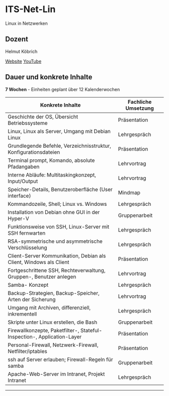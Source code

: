 # ITS-Net-Lin

Linux in Netzwerken

## Dozent

Helmut Köbrich  

[Website][1]
[YouTube][2]

## Dauer und konkrete Inhalte

**7 Wochen** - Einheiten geplant über 12 Kalenderwochen

|Konkrete Inhalte|Fachliche Umsetzung|
| --- | --- |
|Geschichte der OS, Übersicht Betriebssysteme|Präsentation|
|Linux, Linux als Server, Umgang mit Debian Linux|Lehrgespräch|
|Grundlegende Befehle, Verzeichnisstruktur, Konfigurationsdateien|Präsentation|
|Terminal prompt, Komando, absolute Pfadangaben|Lehrvortrag|
|Interne Abläufe: Multitaskingkonzept, Input/Output|Lehrvortrag|
|Speicher-Details, Benutzeroberfläche (User interface)|Mindmap|
|Kommandozeile, Shell; Linux vs. Windows|Lehrgespräch|
|Installation von Debian ohne GUI in der Hyper-V|Gruppenarbeit|
|Funktionsweise von SSH, Linux-Server mit SSH fernwarten|Lehrgespräch|
|RSA-symmetrische und asymmetrische Verschlüsselung|Lehrgespräch|
|Client-Server Kommunikation, Debian als Client, Windows als Client|Präsentation|
|Fortgeschrittene SSH, Rechteverwaltung, Gruppen-, Benutzer anlegen|Lehrvortrag|
|Samba- Konzept|Lehrgespräch|
|Backup-Strategien, Backup-Speicher, Arten der Sicherung|Lehrvortrag|
|Umgang mit Archiven, differenziell, inkrementell|Lehrgespräch|
|Skripte unter Linux erstellen, die Bash|Gruppenarbeit|
|Firewallkonzepte, Paketfilter-, Stateful-Inspection-, Application-Layer|Präsentation|
|Personal-Firewall, Netzwerk-Firewall, Netfilter/iptables|Präsentation|
|ssh auf Server erlauben; Firewall-Regeln für samba|Gruppenarbeit|
|Apache-Web-Server im Intranet, Projekt Intranet|Lehrgespräch|

---

[1]:http://www.koedozent.de
[2]:https://www.youtube.com/@helmutkobrich286
